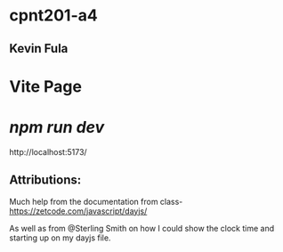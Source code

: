 # cpnt201-a4
## Kevin Fula

# Vite Page
# *npm run dev*
http://localhost:5173/
## Attributions:
Much help from the documentation from class- 
https://zetcode.com/javascript/dayjs/

As well as from @Sterling Smith on how I could show the clock time and starting up on my dayjs file.